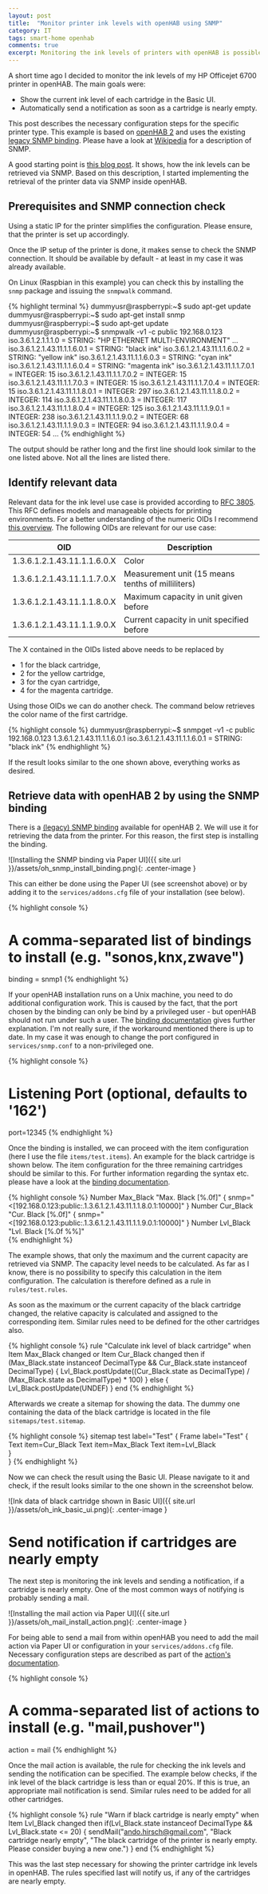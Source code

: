 ```yaml
---
layout: post
title:  "Monitor printer ink levels with openHAB using SNMP"
category: IT
tags: smart-home openhab
comments: true
excerpt: Monitoring the ink levels of printers with openHAB is possible using the existing SNMP binding. This post shows an example configuration.
---
```


A short time ago I decided to monitor the ink levels of my HP Officejet 6700 printer in openHAB. The main goals were:

* Show the current ink level of each cartridge in the Basic UI.
* Automatically send a notification as soon as a cartridge is nearly empty.

This post describes the necessary configuration steps for the specific printer type. This example is based on [openHAB 2][openhab] and uses the existing [legacy SNMP binding][snmp-binding]. Please have a look at [Wikipedia][snmp-wikipedia] for a description of SNMP.

A good starting point is [this blog post][ioblogger-post]. It shows, how the ink levels can be retrieved via SNMP. Based on this description, I started implementing the retrieval of the printer data via SNMP inside openHAB.

## Prerequisites and SNMP connection check

Using a static IP for the printer simplifies the configuration. Please ensure, that the printer is set up accordingly.

Once the IP setup of the printer is done, it makes sense to check the SNMP connection. It should be available by default - at least in my case it was already available.

On Linux (Raspbian in this example) you can check this by installing the ``snmp`` package and issuing the ``snmpwalk`` command.

{% highlight terminal %}
dummyusr@raspberrypi:~$ sudo apt-get update
dummyusr@raspberrypi:~$ sudo apt-get install snmp
dummyusr@raspberrypi:~$ sudo apt-get update
dummyusr@raspberrypi:~$ snmpwalk -v1 -c public 192.168.0.123
iso.3.6.1.2.1.1.1.0 = STRING: "HP ETHERNET MULTI-ENVIRONMENT"
...
iso.3.6.1.2.1.43.11.1.1.6.0.1 = STRING: "black ink"
iso.3.6.1.2.1.43.11.1.1.6.0.2 = STRING: "yellow ink"
iso.3.6.1.2.1.43.11.1.1.6.0.3 = STRING: "cyan ink"
iso.3.6.1.2.1.43.11.1.1.6.0.4 = STRING: "magenta ink"
iso.3.6.1.2.1.43.11.1.1.7.0.1 = INTEGER: 15
iso.3.6.1.2.1.43.11.1.1.7.0.2 = INTEGER: 15
iso.3.6.1.2.1.43.11.1.1.7.0.3 = INTEGER: 15
iso.3.6.1.2.1.43.11.1.1.7.0.4 = INTEGER: 15
iso.3.6.1.2.1.43.11.1.1.8.0.1 = INTEGER: 297
iso.3.6.1.2.1.43.11.1.1.8.0.2 = INTEGER: 114
iso.3.6.1.2.1.43.11.1.1.8.0.3 = INTEGER: 117
iso.3.6.1.2.1.43.11.1.1.8.0.4 = INTEGER: 125
iso.3.6.1.2.1.43.11.1.1.9.0.1 = INTEGER: 238
iso.3.6.1.2.1.43.11.1.1.9.0.2 = INTEGER: 68
iso.3.6.1.2.1.43.11.1.1.9.0.3 = INTEGER: 94
iso.3.6.1.2.1.43.11.1.1.9.0.4 = INTEGER: 54
...
{% endhighlight %}

The output should be rather long and the first line should look similar to the one listed above. Not all the lines are listed there.

## Identify relevant data

Relevant data for the ink level use case is provided according to [RFC 3805][rfc-3805]. This RFC defines models and manageable objects for printing environments. For a better understanding of the numeric OIDs I recommend [this overview][printer-mib]. The following OIDs are relevant for our use case:

| OID                         | Description                                       |
| ----------------------------|---------------------------------------------------|
| 1.3.6.1.2.1.43.11.1.1.6.0.X | Color                                             |
| 1.3.6.1.2.1.43.11.1.1.7.0.X | Measurement unit (15 means tenths of milliliters) |
| 1.3.6.1.2.1.43.11.1.1.8.0.X | Maximum capacity in unit given before             |
| 1.3.6.1.2.1.43.11.1.1.9.0.X | Current capacity in unit specified before         | 

The X contained in the OIDs listed above needs to be replaced by

* 1 for the black cartridge,
* 2 for the yellow cartridge,
* 3 for the cyan cartridge,
* 4 for the magenta cartridge. 

Using those OIDs we can do another check. The command below retrieves the color name of the first cartridge.

{% highlight console %}
dummyusr@raspberrypi:~$ snmpget -v1 -c public 192.168.0.123 1.3.6.1.2.1.43.11.1.1.6.0.1
iso.3.6.1.2.1.43.11.1.1.6.0.1 = STRING: "black ink"
{% endhighlight %}

If the result looks similar to the one shown above, everything works as desired.

## Retrieve data with openHAB 2 by using the SNMP binding

There is a [(legacy) SNMP binding][snmp-binding] available for openHAB 2. We will use it for retrieving the data from the printer. For this reason, the first step is installing the binding.

![Installing the SNMP binding via Paper UI]({{ site.url }}/assets/oh_snmp_install_binding.png){: .center-image }

This can either be done using the Paper UI (see screenshot above) or by adding it to the ``services/addons.cfg`` file of your installation (see below).

{% highlight console %}
# A comma-separated list of bindings to install (e.g. "sonos,knx,zwave")
binding = snmp1
{% endhighlight %}

If your openHAB installation runs on a Unix machine, you need to do additional configuration work. This is caused by the fact, that the port chosen by the binding can only be bind by a privileged user - but openHAB should not run under such a user. The [binding documentation][snmp-binding] gives further explanation. I'm not really sure, if the workaround mentioned there is up to date. In my case it was enough to change the port configured in ``services/snmp.conf`` to a non-privileged one.

{% highlight console %}
# Listening Port (optional, defaults to '162')
port=12345
{% endhighlight %}

Once the binding is installed, we can proceed with the item configuration (here I use the file ``items/test.items``). An example for the black cartridge is shown below. The item configuration for the three remaining cartridges should be similar to this. For further information regarding the syntax etc. please have a look at the [binding documentation][snmp-binding].

{% highlight console %}
Number Max_Black "Max. Black [%.0f]"    <colorwheel> { snmp="<[192.168.0.123:public:.1.3.6.1.2.1.43.11.1.1.8.0.1:10000]" }
Number Cur_Black "Cur. Black [%.0f]"    <colorwheel> { snmp="<[192.168.0.123:public:.1.3.6.1.2.1.43.11.1.1.9.0.1:10000]" }
Number Lvl_Black "Lvl. Black [%.0f %%]"	<colorwheel>		
{% endhighlight %}

The example shows, that only the maximum and the current capacity are retrieved via SNMP. The capacity level needs to be calculated. As far as I know, there is no possibility to specify this calculation in the item configuration. The calculation is therefore defined as a rule in ``rules/test.rules``.

As soon as the maximum or the current capacity of the black cartridge changed, the relative capacity is calculated and assigned to the corresponding item. Similar rules need to be defined for the other cartridges also.

{% highlight console %}
rule "Calculate ink level of black cartridge"
when
  Item Max_Black changed or
  Item Cur_Black changed
then
  if (Max_Black.state instanceof DecimalType && Cur_Black.state instanceof DecimalType) {
    Lvl_Black.postUpdate((Cur_Black.state as DecimalType) / (Max_Black.state as DecimalType) * 100)
  } else {
    Lvl_Black.postUpdate(UNDEF)
  }
end
{% endhighlight %}

Afterwards we create a sitemap for showing the data. The dummy one containing the data of the black cartridge is located in the file ``sitemaps/test.sitemap``.

{% highlight console %}
sitemap test label="Test"
{
	Frame label="Test" {
		Text item=Cur_Black
		Text item=Max_Black
		Text item=Lvl_Black		
	}   		
}
{% endhighlight %}

Now we can check the result using the Basic UI. Please navigate to it and check, if the result looks similar to the one shown in the screenshot below.

![Ink data of black cartridge shown in Basic UI]({{ site.url }}/assets/oh_ink_basic_ui.png){: .center-image }

# Send notification if cartridges are nearly empty

The next step is monitoring the ink levels and sending a notification, if a cartridge is nearly empty. One of the most common ways of notifying is probably sending a mail.

![Installing the mail action via Paper UI]({{ site.url }}/assets/oh_mail_install_action.png){: .center-image }

For being able to send a mail from within openHAB you need to add the mail action via Paper UI or configuration in your ``services/addons.cfg`` file. Necessary configuration steps are described as part of the [action's documentation][action-mail].

{% highlight console %}
# A comma-separated list of actions to install (e.g. "mail,pushover")
action = mail
{% endhighlight %}

Once the mail action is available, the rule for checking the ink levels and sending the notification can be specified. The example below checks, if the ink level of the black cartridge is less than or equal 20%. If this is true, an appropriate mail notification is send. Similar rules need to be added for all other cartridges.

{% highlight console %}
rule "Warn if black cartridge is nearly empty"
when
	Item Lvl_Black changed
then
	if(Lvl_Black.state instanceof DecimalType && Lvl_Black.state <= 20)
	{
		sendMail("ando.hirsch@gmail.com", "Black cartridge nearly empty", "The black cartridge of the printer is nearly empty. Please consider buying a new one.")
	}
end
{% endhighlight %}

This was the last step necessary for showing the printer cartridge ink levels in openHAB. The rules specified last will notify us, if any of the cartridges are nearly empty.

[ioblogger-post]: https://www.ioblogger.de/2016/09/hp-officejet-6700-tintenstand-munin/
[openhab]: https://www.openhab.org
[snmp-binding]: http://docs.openhab.org/addons/bindings/snmp1/readme.html
[snmp-wikipedia]: https://en.wikipedia.org/wiki/Simple_Network_Management_Protocol
[rfc-3805]: http://www.networksorcery.com/enp/rfc/rfc3805.txt
[printer-mib]: http://www.oidview.com/mibs/0/Printer-MIB.html
[action-mail]: http://docs.openhab.org/addons/actions/mail/readme.html
